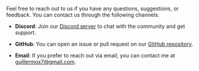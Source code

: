 Feel free to reach out to us if you have any questions, suggestions, or feedback. You can contact us through the following channels:

- **Discord**: Join our [Discord server](https://discord.com/invite/EsyBsjqMn6) to chat with the community and get support.

- **GitHub**: You can open an issue or pull request on our [GitHub repository](https://github.com/GuilleX7/ExplodeAny).

- **Email**: If you prefer to reach out via email, you can contact me at [guillermox7@gmail.com](mailto:guillermox7@gmail.com).